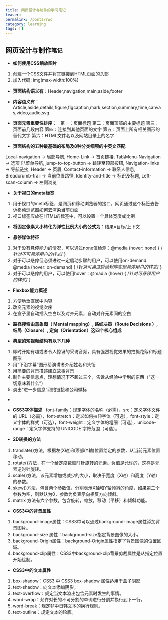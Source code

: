 ```yaml
---
title: 网页设计与制作的学习笔记
teaser: 
permalink: /posts/rwd
category: learning
tags: [] 
---
```

网页设计与制作`笔记`
------------------
* **如何使用CSS缩放图片**
1. 创建一个CSS文件并将其链接到HTML页面的头部
2. 加入代码: img(max-width:100%)


* **页面结构语义有**：Header,navigation,main,aside,footer
* **内容语义有**：Article,aside,details,figure,figcaption,mark,section,summary,time,canvas,video,audio,svg

* **页面元素重要性排序**：
   
   第一：页面标题
   第二：页面顶部的主要标题
   第三：页面前几段内容
   第四：连接到其他页面的文字
   第五：页面上所有相关图形的替代文字
   第六：HTML文件名以及网站目录上的名字
  
* **页面结构的五种最基础的布局及8种分类细项的中英文匹配**:  
 
 Local-navigation → 局部导航,  Home-Link → 首页链接, Tab\Menu-Navigation → 选项卡\菜单导航, jump-to-top-button → 跳转至顶部按钮, Navigation-links → 导航链接, Header → 页眉, Contact-information → 联系人信息, Breadcrumb-trail → 当前位置路径, Identity-and-title → 标识及标题, Left-scan-column → 左侧浏览

* **关于视口的meta标签**
 1. 用于视口的meta标签，是网页和移动浏览器的接口，网页通过这个标签去告诉移动浏览器如何去渲染当前页面
 2. 视口<meta>标签应放在HTML的<head>标签中，可以设置一个具体宽度或比例
  
 
 * **将固定像素大小转化为弹性比例大小的公式为**：结果=目标/上下文
 
 * **悬停媒体特征**
 1. 对于没有悬停能力的情况，可以通过none值检测：@media (hover: none) { /*针对不可悬停用户的样式*/ }
 2. 对于可以悬停但必须进过一定启动步骤的用户，可以使用on-demand: @media (hover: on-demand) { /*针对可通过启动程序实现悬停用户的样式*/ }
 3. 对于可以悬停的用户，可以使用hover：@madia (hover) { /*针对可悬停用户的样式*/ }
 
 * **Flexbox能力概述**
 1. 方便地垂直居中内容
 2. 改变元素的视觉次序
 3. 在盒子里自动插入空白以及对齐元素，自动对齐元素间的空白
 
 * **路径搜索由意象图（ Mental mapping）, 路线决策（Route Decisions ）, 结局（Closure）,  定向（Orientation）这四个核心组成**
 
 * **典型的短视频结构有以下几种**
 1. 即时开始有趣或者令人惊讶的采访音频，具有强烈视觉效果的拍摄花絮和标题图形
 2. 用“下沿字幕”图形给演讲者介绍姓名和头衔
 3. 用简要的背景描述建立故事背景
 4. 制作主要信息点，理想情况下不超过三个，告诉从经验中学到的东西（“这一切意味着什么”）
 5. 淡出“进一步信息”网络链接和公司徽标
 -
 * **CSS3字体描述**
   font-family：规定字体的名称（必需），src：定义字体文件的 URL（必需），font-stretch：定义如何拉伸字体（可选），font-style：定义字体的样式（可选），font-weight：定义字体的粗细（可选），unicode-range：定义字体支持的 UNICODE 字符范围（可选）。
   
 * **2D转换的方法**
 1. translate()方法，根据左(X轴)和顶部(Y轴)位置给定的参数，从当前元素位置移动。
 2. rotate()方法，在一个给定度数顺时针旋转的元素。负值是允许的，这样是元素逆时针旋转。
 3. scale()方法，该元素增加或减少的大小，取决于宽度（X轴）和高度（Y轴）的参数。
 4. skew()方法，包含两个参数值，分别表示X轴和Y轴倾斜的角度，如果第二个参数为空，则默认为0，参数为负表示向相反方向倾斜。
 5. matrix 方法有六个参数，包含旋转，缩放，移动（平移）和倾斜功能。
 
 * **CSS3中的背景属性**
 1. background-image属性：CSS3中可以通过background-image属性添加背景图片。
 2. background-size 属性：background-size指定背景图像的大小。
 3. background-Origin属性：background-Origin属性指定了背景图像的位置区域。
 4. background-clip属性：CSS3中background-clip背景剪裁属性是从指定位置开始绘制。
 
 * **CSS3中的文本属性**
 1. box-shadow：CSS3 中 CSS3 box-shadow 属性适用于盒子阴影
 2. text-shadow：向文本添加阴影。
 3. text-overflow：规定当文本溢出包含元素时发生的事情。
 4. word-wrap：允许对长的不可分割的单词进行分割并换行到下一行。
 5. word-break：规定非中日韩文本的换行规则。
 6. text-outline：规定文本的轮廓。
